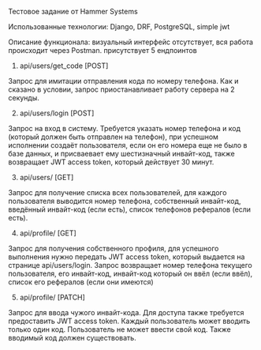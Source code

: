 Тестовое задание от Hammer Systems

Использованные технологии: Django, DRF, PostgreSQL, simple jwt

Описание функционала:
визуальный интерфейс отсутствует, вся работа происходит через Postman.
присутствует 5 ендпоинтов

1. api/users/get_code [POST]

Запрос для имитации отправления кода по номеру телефона. 
Как и сказано в условии, запрос приостанавливает работу сервера на 2 секунды.

2. api/users/login [POST]

Запрос на вход в систему. Требуется указать номер телефона и код (который должен быть отправлен на телефон), 
при успешном исполнении создаёт пользователя, если он его номера еще не было в базе данных, и присваевает ему шестизначный инвайт-код, 
также возвращает JWT access token, который действует 30 минут.
   
3. api/users/ [GET]

Запрос для получение списка всех пользователей, для каждого пользователя выводится номер телефона, 
собственный инвайт-код, введённый инвайт-код (если есть), список телефонов рефералов (если есть).

4. api/profile/ [GET]

Запрос для получения собственного профиля, для успешного выполнения нужно передать JWT access token, 
который выдается на странице api/users/login.
Запрос возвращает номер телефона текущего пользователя, его инвайт-код, инвайт-код который он ввёл (если ввёл), список его рефералов (если они имеются)

5. api/profile/ [PATCH]

Запрос для ввода чужого инвайт-кода. Для доступа также требуется предоставить JWT access token.
Каждый пользователь может вводить только один код. Пользователь не может ввести свой код. Также вводимый код должен существовать.

